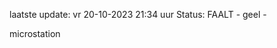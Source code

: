laatste update: 
vr 20-10-2023 21:34   uur 
Status: FAALT - geel - 
<div class="service Y">microstation</div>